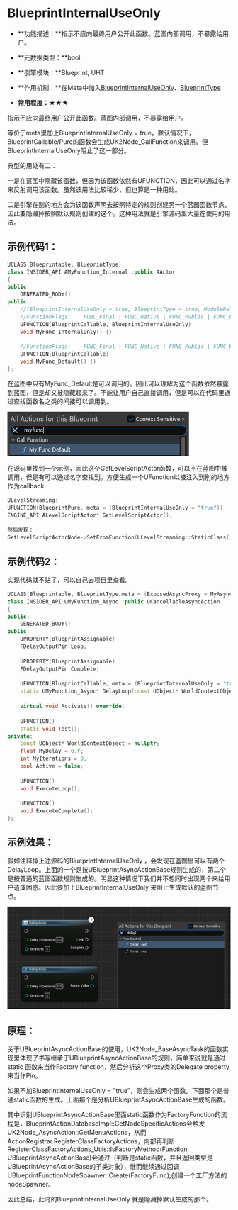 # BlueprintInternalUseOnly

- **功能描述：**指示不应向最终用户公开此函数。蓝图内部调用，不暴露给用户。

- **元数据类型：**bool
- **引擎模块：**Blueprint, UHT
- **作用机制：**在Meta中加入[BlueprintInternalUseOnly](../../../../Meta/Blueprint/BlueprintInternalUseOnly.md)、[BlueprintType](../../../../Meta/Blueprint/BlueprintType.md)
- **常用程度：**★★★

指示不应向最终用户公开此函数。蓝图内部调用，不暴露给用户。

等价于meta里加上BlueprintInternalUseOnly = true。默认情况下，BlueprintCallable/Pure的函数会生成UK2Node_CallFunction来调用。但BlueprintInternalUseOnly阻止了这一部分。

典型的用处有二：

一是在蓝图中隐藏该函数，但因为该函数依然有UFUNCTION，因此可以通过名字来反射调用该函数。虽然该用法比较稀少，但也算是一种用处。

二是引擎在别的地方会为该函数声明去按照特定的规则创建另一个蓝图函数节点，因此要隐藏掉按照默认规则创建的这个。这种用法就是引擎源码里大量在使用的用法。

## 示例代码1：

```cpp
UCLASS(Blueprintable, BlueprintType)
class INSIDER_API AMyFunction_Internal :public AActor
{
public:
	GENERATED_BODY()
public:
	//(BlueprintInternalUseOnly = true, BlueprintType = true, ModuleRelativePath = Function/MyFunction_Internal.h)
	//FunctionFlags:	FUNC_Final | FUNC_Native | FUNC_Public | FUNC_BlueprintCallable 
	UFUNCTION(BlueprintCallable, BlueprintInternalUseOnly)
	void MyFunc_InternalOnly() {}

	//FunctionFlags:	FUNC_Final | FUNC_Native | FUNC_Public | FUNC_BlueprintCallable 
	UFUNCTION(BlueprintCallable)
	void MyFunc_Default() {}
};
```

在蓝图中只有MyFunc_Default是可以调用的。因此可以理解为这个函数依然暴露到蓝图，但是却又被隐藏起来了。不能让用户自己直接调用，但是可以在代码里通过查找函数名之类的间接可以调用到。

![Untitled](Untitled.png)

在源码里找到一个示例，因此这个GetLevelScriptActor函数，可以不在蓝图中被调用，但是有可以通过名字查找到。方便生成一个UFunction以被注入到别的地方作为callback

```cpp
ULevelStreaming:
UFUNCTION(BlueprintPure, meta = (BlueprintInternalUseOnly = "true"))
ENGINE_API ALevelScriptActor* GetLevelScriptActor();

然后发现：
GetLevelScriptActorNode->SetFromFunction(ULevelStreaming::StaticClass()->FindFunctionByName(GET_FUNCTION_NAME_CHECKED(ULevelStreaming, GetLevelScriptActor)));
```

## 示例代码2：

实现代码就不贴了，可以自己去项目里查看。

```cpp
UCLASS(Blueprintable, BlueprintType,meta = (ExposedAsyncProxy = MyAsyncObject,HasDedicatedAsyncNode))
class INSIDER_API UMyFunction_Async :public UCancellableAsyncAction
{
public:
	GENERATED_BODY()
public:
	UPROPERTY(BlueprintAssignable)
	FDelayOutputPin Loop;

	UPROPERTY(BlueprintAssignable)
	FDelayOutputPin Complete;

	UFUNCTION(BlueprintCallable, meta = (BlueprintInternalUseOnly = "true", WorldContext = "WorldContextObject"), Category = "Flow Control")
	static UMyFunction_Async* DelayLoop(const UObject* WorldContextObject, const float DelayInSeconds, const int Iterations);

	virtual void Activate() override;

	UFUNCTION()
	static void Test();
private:
	const UObject* WorldContextObject = nullptr;
	float MyDelay = 0.f;
	int MyIterations = 0;
	bool Active = false;

	UFUNCTION()
	void ExecuteLoop();

	UFUNCTION()
	void ExecuteComplete();
};

```

## 示例效果：

假如注释掉上述源码的BlueprintInternalUseOnly ，会发现在蓝图里可以有两个DelayLoop。上面的一个是按UBlueprintAsyncActionBase规则生成的，第二个是按普通的蓝图函数规则生成的。明显这种情况下我们并不想同时出现两个来给用户造成困惑。因此要加上BlueprintInternalUseOnly 来阻止生成默认的蓝图节点。

![Untitled](Untitled%201.png)

## 原理：

关于UBlueprintAsyncActionBase的使用，UK2Node_BaseAsyncTask的函数实现里体现了书写继承于UBlueprintAsyncActionBase的规则，简单来说就是通过static 函数来当作Factory function，然后分析这个Proxy类的Delegate property来当作Pin。

如果不加BlueprintInternalUseOnly = "true”，则会生成两个函数。下面那个是普通static函数的生成。上面那个是分析UBlueprintAsyncActionBase生成的函数。

其中识别UBlueprintAsyncActionBase里面static函数作为FactoryFunction的流程是，BlueprintActionDatabaseImpl::GetNodeSpecificActions会触发UK2Node_AsyncAction::GetMenuActions，从而ActionRegistrar.RegisterClassFactoryActions，内部再判断RegisterClassFactoryActions_Utils::IsFactoryMethod(Function, UBlueprintAsyncActionBase)会通过（判断是static函数，并且返回类型是UBlueprintAsyncActionBase的子类对象），继而继续通过回调UBlueprintFunctionNodeSpawner::Create(FactoryFunc);创建一个工厂方法的nodeSpawner。

因此总结，此时的BlueprintInternalUseOnly 就是隐藏掉默认生成的那个。